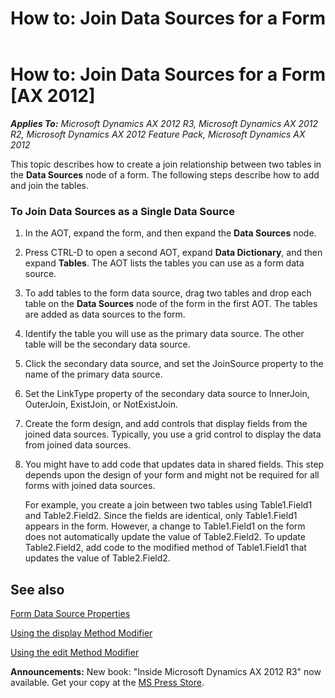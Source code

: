 ﻿---
title: 'How to: Join Data Sources for a Form'
TOCTitle: 'How to: Join Data Sources for a Form'
ms:assetid: 63a9b53b-d01e-4137-8c0c-a053313fa888
ms:mtpsurl: https://msdn.microsoft.com/en-us/library/Aa608858(v=AX.60)
ms:contentKeyID: 35244626
ms.date: 05/18/2015
mtps_version: v=AX.60
---

# How to: Join Data Sources for a Form [AX 2012]


_**Applies To:** Microsoft Dynamics AX 2012 R3, Microsoft Dynamics AX 2012 R2, Microsoft Dynamics AX 2012 Feature Pack, Microsoft Dynamics AX 2012_

This topic describes how to create a join relationship between two tables in the **Data Sources** node of a form. The following steps describe how to add and join the tables.

### To Join Data Sources as a Single Data Source

1.  In the AOT, expand the form, and then expand the **Data Sources** node.

2.  Press CTRL-D to open a second AOT, expand **Data Dictionary**, and then expand **Tables**. The AOT lists the tables you can use as a form data source.

3.  To add tables to the form data source, drag two tables and drop each table on the **Data Sources** node of the form in the first AOT. The tables are added as data sources to the form.

4.  Identify the table you will use as the primary data source. The other table will be the secondary data source.

5.  Click the secondary data source, and set the JoinSource property to the name of the primary data source.

6.  Set the LinkType property of the secondary data source to InnerJoin, OuterJoin, ExistJoin, or NotExistJoin.

7.  Create the form design, and add controls that display fields from the joined data sources. Typically, you use a grid control to display the data from joined data sources.

8.  You might have to add code that updates data in shared fields. This step depends upon the design of your form and might not be required for all forms with joined data sources.
    
    For example, you create a join between two tables using Table1.Field1 and Table2.Field2. Since the fields are identical, only Table1.Field1 appears in the form. However, a change to Table1.Field1 on the form does not automatically update the value of Table2.Field2. To update Table2.Field2, add code to the modified method of Table1.Field1 that updates the value of Table2.Field2.

## See also

[Form Data Source Properties](form-data-source-properties.md)

[Using the display Method Modifier](using-the-display-method-modifier.md)

[Using the edit Method Modifier](using-the-edit-method-modifier.md)

  
**Announcements:** New book: "Inside Microsoft Dynamics AX 2012 R3" now available. Get your copy at the [MS Press Store](https://www.microsoftpressstore.com/store/inside-microsoft-dynamics-ax-2012-r3-9780735685109).

